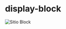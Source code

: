 # display-block
![Sitio Block](https://user-images.githubusercontent.com/73114495/208248332-82b275c3-bed7-466e-a3ec-91269b2c8d16.png)
